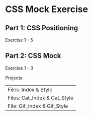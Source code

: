 <h1>CSS Mock Exercise</h1>

<h2>Part 1: CSS Positioning</h2>
    <p>Exercise 1 - 5</p>

<h2>Part 2: CSS Mock</h2>
    <p>Exercise 1 - 3</p>
    <table>
        Projects
        <tr>
            <td>Files: Index & Style</td>
        </tr>
        <tr>
            <td>Files: Cat_Index & Cat_Style</td>
        </tr>
        <tr>
            <td>File: Gif_Index & Gif_Style</td>
        </tr>
    </table>

